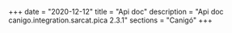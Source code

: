 +++
date        = "2020-12-12"
title       = "Api doc"
description = "Api doc canigo.integration.sarcat.pica 2.3.1"
sections    = "Canigó"
+++